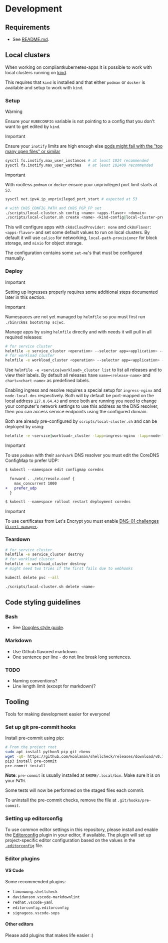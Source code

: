 # Development

## Requirements

* See [README.md](./README.md).

## Local clusters

When working on compliantkubernetes-apps it is possible to work with local clusters running on [kind](https://kind.sigs.k8s.io/).

This requires that `kind` is installed and that either `podman` or `docker` is available and setup to work with `kind`.

### Setup

> [!warning]
> Ensure your `KUBECONFIG` variable is not pointing to a config that you don't want to get edited by `kind`.

> [!important]
> Ensure your `inotify` limits are high enough else [pods might fail with the "too many open files" or similar](https://kind.sigs.k8s.io/docs/user/known-issues/#pod-errors-due-to-too-many-open-files)
>
> ```sh
> sysctl fs.inotify.max_user_instances # at least 1024 recommended
> sysctl fs.inotify.max_user_watches   # at least 102400 recommended
> ```

> [!important]
> With rootless `podman` or `docker` ensure your unprivileged port limit starts at `53`.
>
> ```sh
> sysctl net.ipv4.ip_unprivileged_port_start # expected at 53
> ```

```sh
# with CK8S_CONFIG_PATH and CK8S_PGP_FP set
./scripts/local-cluster.sh config <name> <apps-flavor> <domain>
./scripts/local-cluster.sh create <name> <kind-config|local-cluster-profile> # use list profiles to see built-in configs
```

This will configure apps with `ck8sCloudProvider: none` and `ck8sFlavor: <apps-flavor>` and set some default values to run on local clusters.
By default it will use `calico` for networking, `local-path-provisioner` for block storage, and `minio` for object storage.

The configuration contains some `set-me`'s that must be configured manually.

### Deploy

> [!important]
> Setting up ingresses properly requires some additional steps documented later in this section.

> [!important]
> Namespaces are not yet managed by `helmfile` so you must first run `./bin/ck8s bootstrap sc|wc`.

Manage apps by using `helmfile` directly and with needs it will pull in all required releases:

```sh
# for service cluster
helmfile -e service_cluster <operation> --selector app=<application> --include-transitive-needs
# for workload cluster
helmfile -e workload_cluster <operation> --selector app=<application> --include-transitive-needs
```

Use `helmfile -e <service|workload>_cluster list` to list all releases and to view their labels.
By default all releases have `name=<release-name>` and `chart=<chart-name>` as predefined labels.

Enabling ingress and resolve requires a special setup for `ingress-nginx` and `node-local-dns` respectively.
Both will by default be port-mapped on the local address `127.0.64.43` and once both are running you need to change your computer's network settings to use this address as the DNS resolver, then you can access service endpoints using the configured domain.

Both are already pre-configured by `scripts/local-cluster.sh` and can be deployed by using:

```sh
helmfile -e <service|workload>_cluster -lapp=ingress-nginx -lapp=node-local-dns apply --include-transitive-needs
```

> [!important]
> To use `podman` with their `aardvark` DNS resolver you must edit the CoreDNS ConfigMap to prefer UDP:
> ```diff
> $ kubectl --namespace edit configmap coredns
>
>   forward . ./etc/resolv.conf {
>     max_concurrent 1000
> +   prefer_udp
>   }
>
> $ kubectl --namespace rollout restart deployment coredns
> ```

> [!important]
> To use certificates from Let's Encrypt you must enable [DNS-01 challenges in `cert-manager`](https://cert-manager.io/docs/configuration/acme/dns01/).

### Teardown

```sh
# for service cluster
helmfile -e service_cluster destroy
# for workload cluster
helmfile -e workload_cluster destroy
# might need two tries if the first fails due to webhooks

kubectl delete pvc --all

./scripts/local-cluster.sh delete <name>
```

## Code styling guidelines

### Bash

* See [Googles style guide](https://google.github.io/styleguide/shellguide.html).

### Markdown

* Use Github flavored markdown.
* One sentence per line - do not line break long sentences.

### TODO

* Naming conventions?
* Line length limit (except for markdown)?

## Tooling

Tools for making development easier for everyone!

### Set up git pre-commit hooks

Install pre-commit using pip:

```bash
# From the project root
sudo apt install python3-pip git rbenv
wget -qO- https://github.com/koalaman/shellcheck/releases/download/v0.7.1/shellcheck-v0.7.1.linux.x86_64.tar.xz | sudo tar -J -xf - --strip-components=1 -C /usr/local/bin/ --no-anchored shellcheck
pip3 install pre-commit
pre-commit install
```

**Note**: `pre-commit` is usually installed at `$HOME/.local/bin`.
Make sure it is on your `PATH`.

Some tests will now be performed on the staged files each commit.

To uninstall the pre-commit checks, remove the file at `.git/hooks/pre-commit`.

### Setting up editorconfig

To use common editor settings in this repository, please install and enable the [Editorconfig](https://editorconfig.org/) plugin in your editor, if available.
The plugin will set up project-specific editor configuration based on the values in the [`.editorconfig`](./.editorconfig) file.

### Editor plugins

#### VS Code

Some recommended plugins:

* `timonwong.shellcheck`
* `davidanson.vscode-markdownlint`
* `redhat.vscode-yaml`
* `editorconfig.editorconfig`
* `signageos.vscode-sops`

#### Other editors

Please add plugins that makes life easier :)
